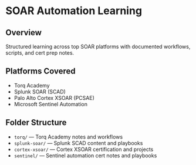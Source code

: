 # SOAR Automation Learning

## Overview
Structured learning across top SOAR platforms with documented workflows, scripts, and cert prep notes.

## Platforms Covered
- Torq Academy
- Splunk SOAR (SCAD)
- Palo Alto Cortex XSOAR (PCSAE)
- Microsoft Sentinel Automation

## Folder Structure
- `torq/` — Torq Academy notes and workflows
- `splunk-soar/` — Splunk SCAD content and playbooks
- `cortex-xsoar/` — Cortex XSOAR certification and projects
- `sentinel/` — Sentinel automation cert notes and playbooks
